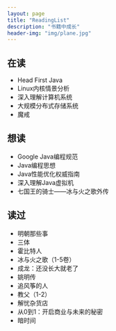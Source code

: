 ```yaml
---
layout: page
title: "ReadingList"
description: "书籍中成长"
header-img: "img/plane.jpg"
---
```


## 在读
* Head First Java
* Linux内核情景分析
* 深入理解计算机系统
* 大规模分布式存储系统
* 魔戒

## 想读
* Google Java编程规范
* Java编程思想
* Java性能优化权威指南
* 深入理解Java虚拟机
* 七国王的骑士——冰与火之歌外传

## 读过
* 明朝那些事
* 三体
* 霍比特人
* 冰与火之歌（1-5卷）
* 成龙：还没长大就老了
* 姚明传
* 追风筝的人
* 教父（1-2）
* 解忧杂货店
* 从0到1：开启商业与未来的秘密
* 暗时间
